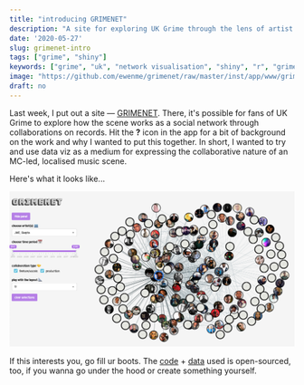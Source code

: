 ```yaml
---
title: "introducing GRIMENET"
description: "A site for exploring UK Grime through the lens of artist collaboration."
date: '2020-05-27'
slug: grimenet-intro
tags: ["grime", "shiny"]
keywords: ["grime", "uk", "network visualisation", "shiny", "r", "grimenet"]
image: "https://github.com/ewenme/grimenet/raw/master/inst/app/www/grimenet.png"
draft: no
---
```


Last week, I put out a site — [GRIMENET](https://apps.ewen.io/grimenet/). There, it's possible for fans of UK Grime to explore how the scene works as a social network through collaborations on records. Hit the **?** icon in the app for a bit of background on the work and why I wanted to put this together. In short, I wanted to try and use data viz as a medium for expressing the collaborative nature of an MC-led, localised music scene.

Here's what it looks like...

![GRIMENET screenshot](https://github.com/ewenme/grimenet/raw/master/man/figures/screenshot.png)

If this interests you, go fill ur boots. The [code](https://github.com/ewenme/grimenet) + [data](https://github.com/ewenme/grime-archives) used is open-sourced, too, if you wanna go under the hood or create something yourself.
